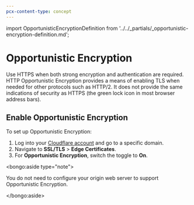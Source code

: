 ```yaml
---
pcx-content-type: concept
---
```


import OpportunisticEncryptionDefinition from '../../_partials/_opportunistic-encryption-definition.md';

# Opportunistic Encryption

<OpportunisticEncryptionDefinition />

Use HTTPS when both strong encryption and authentication are required. HTTP Opportunistic Encryption provides a means of enabling TLS when needed for other protocols such as HTTP/2. It does not provide the same indications of security as HTTPS (the green lock icon in most browser address bars).

## Enable Opportunistic Encryption

To set up Opportunistic Encryption:

1. Log into your [Cloudflare account](https://dash.cloudflare.com) and go to a specific domain.
2. Navigate to **SSL/TLS** > **Edge Certificates**.
3. For **Opportunistic Encryption**, switch the toggle to **On**.

<bongo:aside type="note">

You do not need to configure your origin web server to support Opportunistic Encryption.

</bongo:aside>
